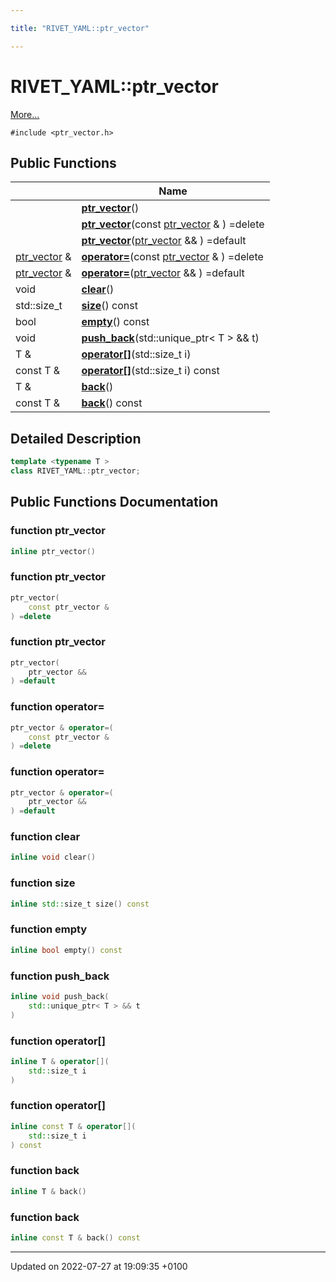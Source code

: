 ```yaml
---

title: "RIVET_YAML::ptr_vector"

---
```


# RIVET_YAML::ptr_vector



 [More...](#detailed-description)


`#include <ptr_vector.h>`

## Public Functions

|                | Name           |
| -------------- | -------------- |
| | **[ptr_vector](http://example.org/classes/classrivet__yaml_1_1ptr__vector/#function-ptr-vector)**() |
| | **[ptr_vector](http://example.org/classes/classrivet__yaml_1_1ptr__vector/#function-ptr-vector)**(const <a href="http://example.org/classes/classrivet__yaml_1_1ptr__vector/">ptr_vector</a> & ) =delete |
| | **[ptr_vector](http://example.org/classes/classrivet__yaml_1_1ptr__vector/#function-ptr-vector)**(<a href="http://example.org/classes/classrivet__yaml_1_1ptr__vector/">ptr_vector</a> && ) =default |
| <a href="http://example.org/classes/classrivet__yaml_1_1ptr__vector/">ptr_vector</a> & | **[operator=](http://example.org/classes/classrivet__yaml_1_1ptr__vector/#function-operator=)**(const <a href="http://example.org/classes/classrivet__yaml_1_1ptr__vector/">ptr_vector</a> & ) =delete |
| <a href="http://example.org/classes/classrivet__yaml_1_1ptr__vector/">ptr_vector</a> & | **[operator=](http://example.org/classes/classrivet__yaml_1_1ptr__vector/#function-operator=)**(<a href="http://example.org/classes/classrivet__yaml_1_1ptr__vector/">ptr_vector</a> && ) =default |
| void | **[clear](http://example.org/classes/classrivet__yaml_1_1ptr__vector/#function-clear)**() |
| std::size_t | **[size](http://example.org/classes/classrivet__yaml_1_1ptr__vector/#function-size)**() const |
| bool | **[empty](http://example.org/classes/classrivet__yaml_1_1ptr__vector/#function-empty)**() const |
| void | **[push_back](http://example.org/classes/classrivet__yaml_1_1ptr__vector/#function-push-back)**(std::unique_ptr< T > && t) |
| T & | **[operator[]](http://example.org/classes/classrivet__yaml_1_1ptr__vector/#function-operator[])**(std::size_t i) |
| const T & | **[operator[]](http://example.org/classes/classrivet__yaml_1_1ptr__vector/#function-operator[])**(std::size_t i) const |
| T & | **[back](http://example.org/classes/classrivet__yaml_1_1ptr__vector/#function-back)**() |
| const T & | **[back](http://example.org/classes/classrivet__yaml_1_1ptr__vector/#function-back)**() const |

## Detailed Description

```cpp
template <typename T >
class RIVET_YAML::ptr_vector;
```

## Public Functions Documentation

### function ptr_vector

```cpp
inline ptr_vector()
```


### function ptr_vector

```cpp
ptr_vector(
    const ptr_vector & 
) =delete
```


### function ptr_vector

```cpp
ptr_vector(
    ptr_vector && 
) =default
```


### function operator=

```cpp
ptr_vector & operator=(
    const ptr_vector & 
) =delete
```


### function operator=

```cpp
ptr_vector & operator=(
    ptr_vector && 
) =default
```


### function clear

```cpp
inline void clear()
```


### function size

```cpp
inline std::size_t size() const
```


### function empty

```cpp
inline bool empty() const
```


### function push_back

```cpp
inline void push_back(
    std::unique_ptr< T > && t
)
```


### function operator[]

```cpp
inline T & operator[](
    std::size_t i
)
```


### function operator[]

```cpp
inline const T & operator[](
    std::size_t i
) const
```


### function back

```cpp
inline T & back()
```


### function back

```cpp
inline const T & back() const
```


-------------------------------

Updated on 2022-07-27 at 19:09:35 +0100